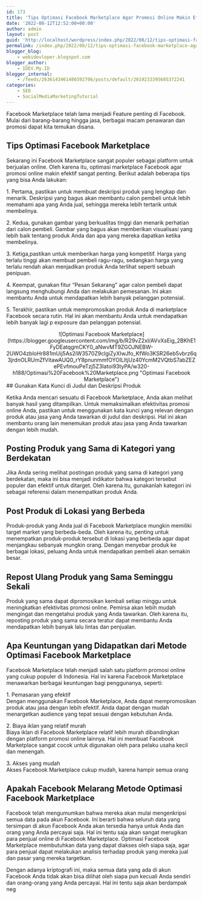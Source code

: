 ```yaml
---
id: 173
title: 'Tips Optimasi Facebook Marketplace Agar Promosi Online Makin Efektif'
date: '2022-08-12T12:52:00+00:00'
author: admin
layout: post
guid: 'http://localhost/wordpress/index.php/2022/08/12/tips-optimasi-facebook-marketplace-agar-promosi-online-makin-efektif/'
permalink: /index.php/2022/08/12/tips-optimasi-facebook-marketplace-agar-promosi-online-makin-efektif/
blogger_blog:
    - webidevloper.blogspot.com
blogger_author:
    - IDEV.My.ID
blogger_internal:
    - /feeds/2636143461486592706/posts/default/2619233395685372241
categories:
    - SEO
    - SocialMediaMarketingTutorial
---
```


Facebook Marketplace telah lama menjadi Feature penting di Facebook. Mulai dari barang-barang hingga jasa, berbagai macam penawaran dan promosi dapat kita temukan disana.

## Tips Optimasi Facebook Marketplace

Sekarang ini Facebook Marketplace sangat populer sebagai platform untuk berjualan online. Oleh karena itu, optimasi marketplace Facebook agar promosi online makin efektif sangat penting. Berikut adalah beberapa tips yang bisa Anda lakukan:

1\. Pertama, pastikan untuk membuat deskripsi produk yang lengkap dan menarik. Deskripsi yang bagus akan membantu calon pembeli untuk lebih memahami apa yang Anda jual, sehingga mereka lebih tertarik untuk membelinya.

2\. Kedua, gunakan gambar yang berkualitas tinggi dan menarik perhatian dari calon pembeli. Gambar yang bagus akan memberikan visualisasi yang lebih baik tentang produk Anda dan apa yang mereka dapatkan ketika membelinya.

3\. Ketiga,pastikan untuk memberikan harga yang kompetitif. Harga yang terlalu tinggi akan membuat pembeli ragu-ragu, sedangkan harga yang terlalu rendah akan menjadikan produk Anda terlihat seperti sebuah penipuan.

4\. Keempat, gunakan fitur “Pesan Sekarang” agar calon pembeli dapat langsung menghubungi Anda dan melakukan pemesanan. Ini akan membantu Anda untuk mendapatkan lebih banyak pelanggan potensial.

5\. Terakhir, pastikan untuk mempromosikan produk Anda di marketplace Facebook secara rutin. Hal ini akan membantu Anda untuk mendapatkan lebih banyak lagi p exposure dan pelanggan potensial.

<div style="clear: both; text-align: center;">![Optimasi Facebook Marketplace](https://blogger.googleusercontent.com/img/b/R29vZ2xl/AVvXsEig_2BKhE1FyDEatqgmCKY0_aNwvMT9ZGOJNEBW-2UWO4zbloHr881mUij5As2iW3570Z9clgiZyXIwJfo_KfWo3KSR26eb5vbrz6q3jrdnOLRUmZfVitawAUQ0_rY8pnunmmfOYOILltjUz40YcmM2VQtbS7abZEZePEvfmouPeTzj5Z3Iatoi93tyPA/w320-h188/Optimasi%20Facebook%20Marketplace.png "Optimasi Facebook Marketplace")</div>## Gunakan Kata Kunci di Judul dan Deskripsi Produk

Ketika Anda mencari sesuatu di Facebook Marketplace, Anda akan melihat banyak hasil yang ditampilkan. Untuk memaksimalkan efektivitas promosi online Anda, pastikan untuk menggunakan kata kunci yang relevan dengan produk atau jasa yang Anda tawarkan di judul dan deskripsi. Hal ini akan membantu orang lain menemukan produk atau jasa yang Anda tawarkan dengan lebih mudah.

## Posting Produk yang Sama di Kategori yang Berdekatan

Jika Anda sering melihat postingan produk yang sama di kategori yang berdekatan, maka ini bisa menjadi indikator bahwa kategori tersebut populer dan efektif untuk ditarget. Oleh karena itu, gunakanlah kategori ini sebagai referensi dalam menempatkan produk Anda.

## Post Produk di Lokasi yang Berbeda

Produk-produk yang Anda jual di Facebook Marketplace mungkin memiliki target market yang berbeda-beda. Oleh karena itu, penting untuk menempatkan produk-produk tersebut di lokasi yang berbeda agar dapat menjangkau sebanyak mungkin orang. Dengan menyebar produk ke berbagai lokasi, peluang Anda untuk mendapatkan pembeli akan semakin besar.

## Repost Ulang Produk yang Sama Seminggu Sekali

Produk yang sama dapat dipromosikan kembali setiap minggu untuk meningkatkan efektivitas promosi online. Pemirsa akan lebih mudah mengingat dan mengetahui produk yang Anda tawarkan. Oleh karena itu, reposting produk yang sama secara teratur dapat membantu Anda mendapatkan lebih banyak lalu lintas dan penjualan.

## Apa Keuntungan yang Didapatkan dari Metode Optimasi Facebook Marketplace

Facebook Marketplace telah menjadi salah satu platform promosi online yang cukup populer di Indonesia. Hal ini karena Facebook Marketplace menawarkan berbagai keuntungan bagi penggunanya, seperti:

1\. Pemasaran yang efektif  
Dengan menggunakan Facebook Marketplace, Anda dapat mempromosikan produk atau jasa dengan lebih efektif. Anda dapat dengan mudah menargetkan audience yang tepat sesuai dengan kebutuhan Anda.

2\. Biaya iklan yang relatif murah  
Biaya iklan di Facebook Marketplace relatif lebih murah dibandingkan dengan platform promosi online lainnya. Hal ini membuat Facebook Marketplace sangat cocok untuk digunakan oleh para pelaku usaha kecil dan menengah.

3\. Akses yang mudah  
Akses Facebook Marketplace cukup mudah, karena hampir semua orang

## Apakah Facebook Melarang Metode Optimasi Facebook Marketplace

Facebook telah mengumumkan bahwa mereka akan mulai mengenkripsi semua data pada akun Facebook. Ini berarti bahwa seluruh data yang tersimpan di akun Facebook Anda akan tersedia hanya untuk Anda dan orang yang Anda percayai saja. Hal ini tentu saja akan sangat merugikan para penjual online di Facebook Marketplace. Optimasi Facebook Marketplace membutuhkan data yang dapat diakses oleh siapa saja, agar para penjual dapat melakukan analisis terhadap produk yang mereka jual dan pasar yang mereka targetkan.

Dengan adanya kriptografi ini, maka semua data yang ada di akun Facebook Anda tidak akan bisa dilihat oleh siapa pun kecuali Anda sendiri dan orang-orang yang Anda percayai. Hal ini tentu saja akan berdampak neg
